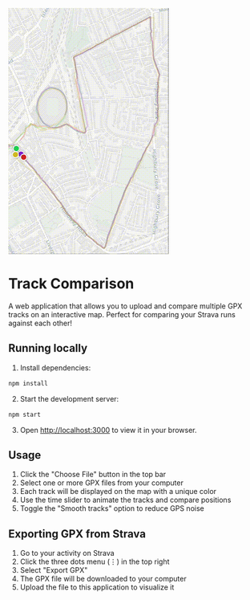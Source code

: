 ![Demo](public/static/demo.gif)

# Track Comparison

A web application that allows you to upload and compare multiple GPX tracks on an interactive map. Perfect for comparing your Strava runs against each other!

## Running locally

1. Install dependencies:
```bash
npm install
```

2. Start the development server:
```bash
npm start
```

3. Open [http://localhost:3000](http://localhost:3000) to view it in your browser.

## Usage

1. Click the "Choose File" button in the top bar
2. Select one or more GPX files from your computer
3. Each track will be displayed on the map with a unique color
4. Use the time slider to animate the tracks and compare positions
5. Toggle the "Smooth tracks" option to reduce GPS noise

## Exporting GPX from Strava

1. Go to your activity on Strava
2. Click the three dots menu (⋮) in the top right
3. Select "Export GPX"
4. The GPX file will be downloaded to your computer
5. Upload the file to this application to visualize it 